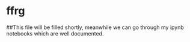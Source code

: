 # ffrg
##This file will be filled shortly, meanwhile we can go through my ipynb notebooks which are well documented.
